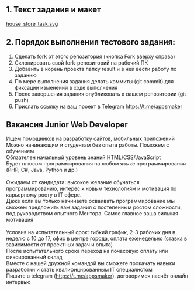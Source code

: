 ## 1. Текст задания и макет
[house_store_task.svg](https://github.com/wpfdev/test-task-house-store/blob/main/house_store_task.svg)

## 2. Порядок выполнения тестового задания:
1. Сделать fork от этого репозитория (кнопка Fork вверху справа)
2. Склонировать свой fork-репозиторий на рабочий ПК
3. Добавить в корень проекта папку result и в ней вести работу по заданию
4. По мере выполнения задания делать коммиты (git commit) для фиксации изменений в ходе выполнения
5. После завершения задания опубликовать в вашем репозитории (git push)
6. Прислать ссылку на ваш проект в Telegram https://t.me/appsmaker

## Вакансия Junior Web Developer
Ищем помощников на разработку сайтов, мобильных приложений<br/>
Можно начинающим и студентам без опыта работы. Поможем с обучением<br/>
Обязателен начальный уровень знаний HTML/CSS/JavaScript<br/>
Будет плюсом программирования на любом языке программирования (PHP, C#, Java, Python и др.)<br/>
<br/>
Ожидаем от кандидата: высокое желание обучаться программированию, интерес к новым технологиям и мотивация по карьерному росту в IT сфере.<br/>
Даже если вы только начинаете осваивать программирование мы сможем предложить вам задания с постепенным ростом сложности, под руководством опытного Ментора. Самое главное ваша сильная мотивация<br/>
<br/>
Условия на испытательный срок: гибкий график, 2-3 рабочих дня в неделю с 10 до 17, офис в центре города, оплата еженедельно (ставка в зависимости от проектных задач и опыта)<br/>
После испытательного срока переход на почасовую оплату или фиксированный оклад<br/>
Вместе с нашей дружной командой вы сможете прокачать навыки разработки и стать квалифицированным IT специалистом<br/>
Пишите в telegram (https://t.me/appsmaker), договоримся насчёт онлайн интервью<br/>


